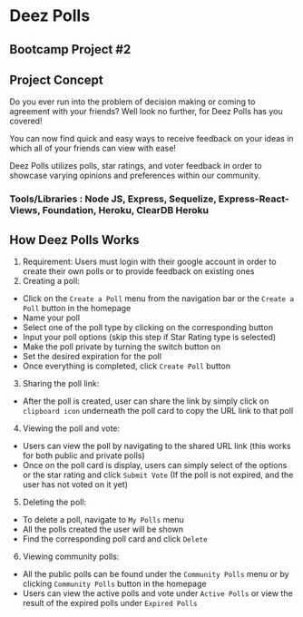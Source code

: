 # Deez Polls
## Bootcamp Project #2

## Project Concept

Do you ever run into the problem of decision making or coming to agreement with your friends? Well look no further, for 
Deez Polls has you covered!

You can now find quick and easy ways to receive feedback on your ideas in which all of your friends can view with ease!

Deez Polls utilizes polls, star ratings, and voter feedback in order to showcase varying opinions and preferences within our community.

### Tools/Libraries : Node JS, Express, Sequelize, Express-React-Views, Foundation, Heroku, ClearDB Heroku

## How Deez Polls Works

  1. Requirement: Users must login with their google account in order to create their own polls or to provide feedback on existing ones
  2. Creating a poll: 
  - Click on the `Create a Poll` menu from the navigation bar or the `Create a Poll` button in the homepage
  - Name your poll
  - Select one of the poll type by clicking on the corresponding button
  - Input your poll options (skip this step if Star Rating type is selected)
  - Make the poll private by turning the switch button on
  - Set the desired expiration for the poll
  - Once everything is completed, click `Create Poll` button
  3. Sharing the poll link:
  - After the poll is created, user can share the link by simply click on `clipboard icon` underneath the poll card to copy the URL link to that poll
  4. Viewing the poll and vote:
  - Users can view the poll by navigating to the shared URL link (this works for both public and private polls)
  - Once on the poll card is display, users can simply select of the options or the star rating and click `Submit Vote` (If the poll is not expired, and the user has not voted on it yet)
  5. Deleting the poll:
  - To delete a poll, navigate to `My Polls` menu
  - All the polls created the user will be shown
  - Find the corresponding poll card and click `Delete`
  6. Viewing community polls:
  - All the public polls can be found under the `Community Polls` menu or by clicking  `Community Polls` button in the homepage
  - Users can view the active polls and vote under `Active Polls` or view the result of the expired polls under `Expired Polls`
  
